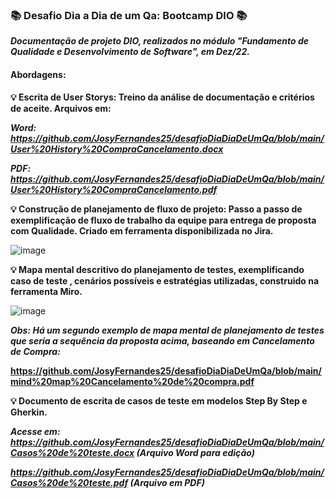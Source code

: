 ### 📚 Desafio Dia a Dia de um Qa: Bootcamp DIO 📚
**_Documentação de projeto DIO, realizados no módulo "Fundamento de Qualidade e Desenvolvimento de Software", em Dez/22._**
#### Abordagens:
**💡 Escrita de User Storys: Treino da análise de documentação e critérios de aceite. Arquivos em:** 

**_Word:  https://github.com/JosyFernandes25/desafioDiaDiaDeUmQa/blob/main/User%20History%20CompraCancelamento.docx_**

**_PDF: https://github.com/JosyFernandes25/desafioDiaDiaDeUmQa/blob/main/User%20History%20CompraCancelamento.pdf_**
 
**💡 Construção de planejamento de fluxo de projeto: Passo a passo de exemplificação de fluxo de trabalho da equipe para entrega de proposta com Qualidade. Criado em ferramenta disponibilizada no Jira.**

![image](https://user-images.githubusercontent.com/109920838/210220922-fe21944d-4c09-48aa-a058-f29c7e3b44f8.png)

  
**💡 Mapa mental descritivo do planejamento de testes, exemplificando caso de teste , cenários possíveis e estratégias utilizadas, construido na ferramenta Miro.** 

![image](https://user-images.githubusercontent.com/109920838/210220767-5e2fe55a-7ca5-4555-96f0-80cab41f5f2a.png)

**_Obs: Há um segundo exemplo de mapa mental de planejamento de testes que seria a sequência da proposta acima, baseando em Cancelamento de Compra:_** 

**https://github.com/JosyFernandes25/desafioDiaDiaDeUmQa/blob/main/mind%20map%20Cancelamento%20de%20compra.pdf**

 

**💡 Documento de escrita de casos de teste em modelos Step By Step e Gherkin.**

**_Acesse em: https://github.com/JosyFernandes25/desafioDiaDiaDeUmQa/blob/main/Casos%20de%20teste.docx (Arquivo Word para edição)_**

**_https://github.com/JosyFernandes25/desafioDiaDiaDeUmQa/blob/main/Casos%20de%20teste.pdf (Arquivo em PDF)_**
